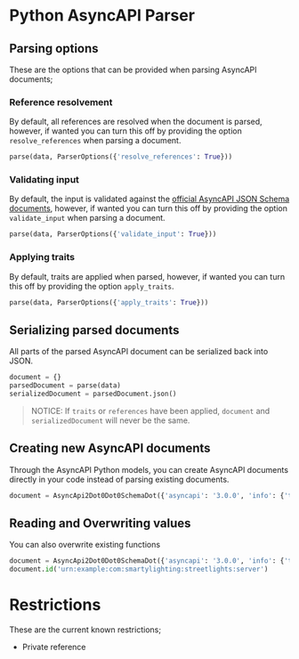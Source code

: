 # Python AsyncAPI Parser

## Parsing options
These are the options that can be provided when parsing AsyncAPI documents;

### Reference resolvement
By default, all references are resolved when the document is parsed, however, if wanted you can turn this off by providing the option `resolve_references` when parsing a document.

```py
parse(data, ParserOptions({'resolve_references': True}))
```

### Validating input

By default, the input is validated against the [official AsyncAPI JSON Schema documents](https://github.com/asyncapi/spec-json-schemas/), however, if wanted you can turn this off by providing the option `validate_input` when parsing a document.

```py
parse(data, ParserOptions({'validate_input': True}))
```

### Applying traits

By default, traits are applied when parsed, however, if wanted you can turn this off by providing the option `apply_traits`. 

```py
parse(data, ParserOptions({'apply_traits': True}))
```

## Serializing parsed documents

All parts of the parsed AsyncAPI document can be serialized back into JSON.

```py
document = {}
parsedDocument = parse(data)
serializedDocument = parsedDocument.json()
```

> NOTICE: If `traits` or `references` have been applied, `document` and `serializedDocument` will never be the same.

## Creating new AsyncAPI documents

Through the AsyncAPI Python models, you can create AsyncAPI documents directly in your code instead of parsing existing documents.

```py
document = AsyncApi2Dot0Dot0SchemaDot({'asyncapi': '3.0.0', 'info': {'title': 'smartylighting', 'version': '1.0.0'}})
```

## Reading and Overwriting values
You can also overwrite existing functions 
```py
document = AsyncApi2Dot0Dot0SchemaDot({'asyncapi': '3.0.0', 'info': {'title': 'smartylighting', 'version': '1.0.0'}})
document.id('urn:example:com:smartylighting:streetlights:server')
```

# Restrictions

These are the current known restrictions;
- Private reference